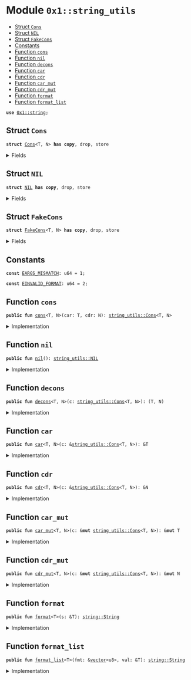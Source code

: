 
<a name="0x1_string_utils"></a>

# Module `0x1::string_utils`



-  [Struct `Cons`](#0x1_string_utils_Cons)
-  [Struct `NIL`](#0x1_string_utils_NIL)
-  [Struct `FakeCons`](#0x1_string_utils_FakeCons)
-  [Constants](#@Constants_0)
-  [Function `cons`](#0x1_string_utils_cons)
-  [Function `nil`](#0x1_string_utils_nil)
-  [Function `decons`](#0x1_string_utils_decons)
-  [Function `car`](#0x1_string_utils_car)
-  [Function `cdr`](#0x1_string_utils_cdr)
-  [Function `car_mut`](#0x1_string_utils_car_mut)
-  [Function `cdr_mut`](#0x1_string_utils_cdr_mut)
-  [Function `format`](#0x1_string_utils_format)
-  [Function `format_list`](#0x1_string_utils_format_list)


<pre><code><b>use</b> <a href="../../move-stdlib/doc/string.md#0x1_string">0x1::string</a>;
</code></pre>



<a name="0x1_string_utils_Cons"></a>

## Struct `Cons`



<pre><code><b>struct</b> <a href="string_utils.md#0x1_string_utils_Cons">Cons</a>&lt;T, N&gt; <b>has</b> <b>copy</b>, drop, store
</code></pre>



<details>
<summary>Fields</summary>


<dl>
<dt>
<code>car: T</code>
</dt>
<dd>

</dd>
<dt>
<code>cdr: N</code>
</dt>
<dd>

</dd>
</dl>


</details>

<a name="0x1_string_utils_NIL"></a>

## Struct `NIL`



<pre><code><b>struct</b> <a href="string_utils.md#0x1_string_utils_NIL">NIL</a> <b>has</b> <b>copy</b>, drop, store
</code></pre>



<details>
<summary>Fields</summary>


<dl>
<dt>
<code>dummy_field: bool</code>
</dt>
<dd>

</dd>
</dl>


</details>

<a name="0x1_string_utils_FakeCons"></a>

## Struct `FakeCons`



<pre><code><b>struct</b> <a href="string_utils.md#0x1_string_utils_FakeCons">FakeCons</a>&lt;T, N&gt; <b>has</b> <b>copy</b>, drop, store
</code></pre>



<details>
<summary>Fields</summary>


<dl>
<dt>
<code>car: T</code>
</dt>
<dd>

</dd>
<dt>
<code>cdr: N</code>
</dt>
<dd>

</dd>
</dl>


</details>

<a name="@Constants_0"></a>

## Constants


<a name="0x1_string_utils_EARGS_MISMATCH"></a>



<pre><code><b>const</b> <a href="string_utils.md#0x1_string_utils_EARGS_MISMATCH">EARGS_MISMATCH</a>: u64 = 1;
</code></pre>



<a name="0x1_string_utils_EINVALID_FORMAT"></a>



<pre><code><b>const</b> <a href="string_utils.md#0x1_string_utils_EINVALID_FORMAT">EINVALID_FORMAT</a>: u64 = 2;
</code></pre>



<a name="0x1_string_utils_cons"></a>

## Function `cons`



<pre><code><b>public</b> <b>fun</b> <a href="string_utils.md#0x1_string_utils_cons">cons</a>&lt;T, N&gt;(car: T, cdr: N): <a href="string_utils.md#0x1_string_utils_Cons">string_utils::Cons</a>&lt;T, N&gt;
</code></pre>



<details>
<summary>Implementation</summary>


<pre><code><b>public</b> <b>fun</b> <a href="string_utils.md#0x1_string_utils_cons">cons</a>&lt;T, N&gt;(car: T, cdr: N): <a href="string_utils.md#0x1_string_utils_Cons">Cons</a>&lt;T, N&gt; { <a href="string_utils.md#0x1_string_utils_Cons">Cons</a> { car, cdr } }
</code></pre>



</details>

<a name="0x1_string_utils_nil"></a>

## Function `nil`



<pre><code><b>public</b> <b>fun</b> <a href="string_utils.md#0x1_string_utils_nil">nil</a>(): <a href="string_utils.md#0x1_string_utils_NIL">string_utils::NIL</a>
</code></pre>



<details>
<summary>Implementation</summary>


<pre><code><b>public</b> <b>fun</b> <a href="string_utils.md#0x1_string_utils_nil">nil</a>(): <a href="string_utils.md#0x1_string_utils_NIL">NIL</a> { <a href="string_utils.md#0x1_string_utils_NIL">NIL</a> {} }
</code></pre>



</details>

<a name="0x1_string_utils_decons"></a>

## Function `decons`



<pre><code><b>public</b> <b>fun</b> <a href="string_utils.md#0x1_string_utils_decons">decons</a>&lt;T, N&gt;(c: <a href="string_utils.md#0x1_string_utils_Cons">string_utils::Cons</a>&lt;T, N&gt;): (T, N)
</code></pre>



<details>
<summary>Implementation</summary>


<pre><code><b>public</b> <b>fun</b> <a href="string_utils.md#0x1_string_utils_decons">decons</a>&lt;T, N&gt;(c: <a href="string_utils.md#0x1_string_utils_Cons">Cons</a>&lt;T, N&gt;): (T, N) {
    <b>let</b> <a href="string_utils.md#0x1_string_utils_Cons">Cons</a> { car, cdr } = c;
    (car, cdr)
}
</code></pre>



</details>

<a name="0x1_string_utils_car"></a>

## Function `car`



<pre><code><b>public</b> <b>fun</b> <a href="string_utils.md#0x1_string_utils_car">car</a>&lt;T, N&gt;(c: &<a href="string_utils.md#0x1_string_utils_Cons">string_utils::Cons</a>&lt;T, N&gt;): &T
</code></pre>



<details>
<summary>Implementation</summary>


<pre><code><b>public</b> <b>fun</b> <a href="string_utils.md#0x1_string_utils_car">car</a>&lt;T, N&gt;(c: &<a href="string_utils.md#0x1_string_utils_Cons">Cons</a>&lt;T, N&gt;): &T { &c.car }
</code></pre>



</details>

<a name="0x1_string_utils_cdr"></a>

## Function `cdr`



<pre><code><b>public</b> <b>fun</b> <a href="string_utils.md#0x1_string_utils_cdr">cdr</a>&lt;T, N&gt;(c: &<a href="string_utils.md#0x1_string_utils_Cons">string_utils::Cons</a>&lt;T, N&gt;): &N
</code></pre>



<details>
<summary>Implementation</summary>


<pre><code><b>public</b> <b>fun</b> <a href="string_utils.md#0x1_string_utils_cdr">cdr</a>&lt;T, N&gt;(c: &<a href="string_utils.md#0x1_string_utils_Cons">Cons</a>&lt;T, N&gt;): &N { &c.cdr }
</code></pre>



</details>

<a name="0x1_string_utils_car_mut"></a>

## Function `car_mut`



<pre><code><b>public</b> <b>fun</b> <a href="string_utils.md#0x1_string_utils_car_mut">car_mut</a>&lt;T, N&gt;(c: &<b>mut</b> <a href="string_utils.md#0x1_string_utils_Cons">string_utils::Cons</a>&lt;T, N&gt;): &<b>mut</b> T
</code></pre>



<details>
<summary>Implementation</summary>


<pre><code><b>public</b> <b>fun</b> <a href="string_utils.md#0x1_string_utils_car_mut">car_mut</a>&lt;T, N&gt;(c: &<b>mut</b> <a href="string_utils.md#0x1_string_utils_Cons">Cons</a>&lt;T, N&gt;): &<b>mut</b> T { &<b>mut</b> c.car }
</code></pre>



</details>

<a name="0x1_string_utils_cdr_mut"></a>

## Function `cdr_mut`



<pre><code><b>public</b> <b>fun</b> <a href="string_utils.md#0x1_string_utils_cdr_mut">cdr_mut</a>&lt;T, N&gt;(c: &<b>mut</b> <a href="string_utils.md#0x1_string_utils_Cons">string_utils::Cons</a>&lt;T, N&gt;): &<b>mut</b> N
</code></pre>



<details>
<summary>Implementation</summary>


<pre><code><b>public</b> <b>fun</b> <a href="string_utils.md#0x1_string_utils_cdr_mut">cdr_mut</a>&lt;T, N&gt;(c: &<b>mut</b> <a href="string_utils.md#0x1_string_utils_Cons">Cons</a>&lt;T, N&gt;): &<b>mut</b> N { &<b>mut</b> c.cdr }
</code></pre>



</details>

<a name="0x1_string_utils_format"></a>

## Function `format`



<pre><code><b>public</b> <b>fun</b> <a href="string_utils.md#0x1_string_utils_format">format</a>&lt;T&gt;(s: &T): <a href="../../move-stdlib/doc/string.md#0x1_string_String">string::String</a>
</code></pre>



<details>
<summary>Implementation</summary>


<pre><code><b>public</b> <b>native</b> <b>fun</b> <a href="string_utils.md#0x1_string_utils_format">format</a>&lt;T&gt;(s: &T): String;
</code></pre>



</details>

<a name="0x1_string_utils_format_list"></a>

## Function `format_list`



<pre><code><b>public</b> <b>fun</b> <a href="string_utils.md#0x1_string_utils_format_list">format_list</a>&lt;T&gt;(fmt: &<a href="../../move-stdlib/doc/vector.md#0x1_vector">vector</a>&lt;u8&gt;, val: &T): <a href="../../move-stdlib/doc/string.md#0x1_string_String">string::String</a>
</code></pre>



<details>
<summary>Implementation</summary>


<pre><code><b>public</b> <b>native</b> <b>fun</b> <a href="string_utils.md#0x1_string_utils_format_list">format_list</a>&lt;T&gt;(fmt: &<a href="../../move-stdlib/doc/vector.md#0x1_vector">vector</a>&lt;u8&gt;, val: &T): String;
</code></pre>



</details>


[move-book]: https://aptos.dev/guides/move-guides/book/SUMMARY
